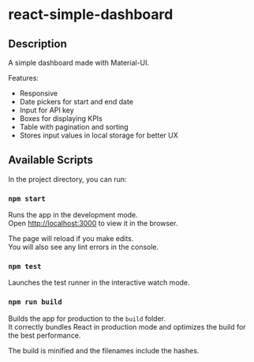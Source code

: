 # react-simple-dashboard

## Description

A simple dashboard made with Material-UI.

Features:
- Responsive
- Date pickers for start and end date
- Input for API key
- Boxes for displaying KPIs
- Table with pagination and sorting
- Stores input values in local storage for better UX

## Available Scripts

In the project directory, you can run:

### `npm start`

Runs the app in the development mode.<br>
Open [http://localhost:3000](http://localhost:3000) to view it in the browser.

The page will reload if you make edits.<br>
You will also see any lint errors in the console.

### `npm test`

Launches the test runner in the interactive watch mode.

### `npm run build`

Builds the app for production to the `build` folder.<br>
It correctly bundles React in production mode and optimizes the build for the best performance.

The build is minified and the filenames include the hashes.